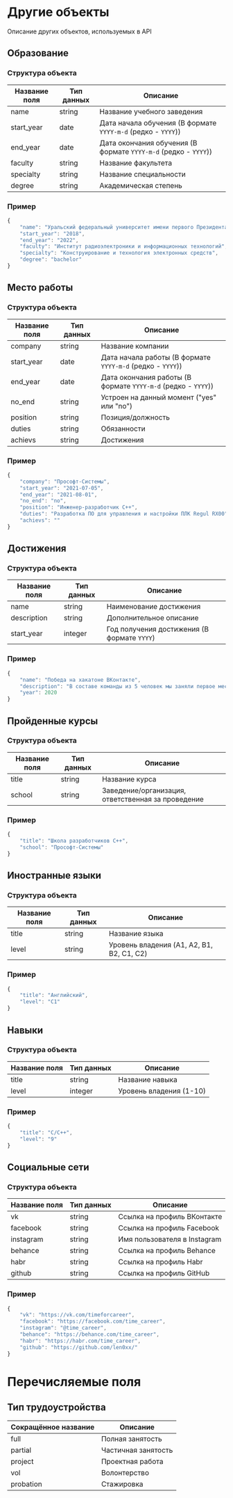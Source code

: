 # Другие объекты

Описание других объектов, используемых в API

## Образование

### Структура объекта

Название поля | Тип данных | Описание
------------ | ------------- | -------------
name | string | Название учебного заведения
start_year | date | Дата начала обучения (В формате `YYYY-m-d` (редко - `YYYY`))
end_year | date | Дата окончания обучения (В формате `YYYY-m-d` (редко - `YYYY`))
faculty | string | Название факультета
specialty | string | Название специальности
degree | string | Академическая степень

### Пример

```javascript
{
    "name": "Уральский федеральный университет имени первого Президента России Б.Н. Ельцина, Екатеринбург",
    "start_year": "2018",
    "end_year": "2022",
    "faculty": "Институт радиоэлектроники и информационных технологий",
    "specialty": "Конструирование и технология электронных средств",
    "degree": "bachelor"
}
```

## Место работы

### Структура объекта

Название поля | Тип данных | Описание
------------ | ------------- | -------------
company | string | Название компании
start_year | date | Дата начала работы (В формате `YYYY-m-d` (редко - `YYYY`))
end_year | date | Дата окончания работы (В формате `YYYY-m-d` (редко - `YYYY`))
no_end | string | Устроен на данный момент ("yes" или "no")
position | string | Позиция/должность
duties | string | Обязанности
achievs | string | Достижения

### Пример

```javascript
{
    "company": "Прософт-Системы",
    "start_year": "2021-07-05",
    "end_year": "2021-08-01",
    "no_end": "no",
    "position": "Инженер-разработчик C++",
    "duties": "Разработка ПО для управления и настройки ПЛК Regul RX00",
    "achievs": ""
}
```

## Достижения

### Структура объекта

Название поля | Тип данных | Описание
------------ | ------------- | -------------
name | string | Наименование достижения
description | string | Дополнительное описание
start_year | integer | Год получения достижения (В формате `YYYY`)

### Пример

```javascript
{
    "name": "Победа на хакатоне ВКонтакте",
    "description": "В составе команды из 5 человек мы заняли первое место на всероссийском онлайн-хакатоне 'Вездекод'",
    "year": 2020
}
```

## Пройденные курсы

### Структура объекта

Название поля | Тип данных | Описание
------------ | ------------- | -------------
title | string | Название курса
school | string | Заведение/организация, ответственная за проведение

### Пример

```javascript
{
    "title": "Школа разработчиков C++",
    "school": "Прософт-Системы"
}
```

## Иностранные языки

### Структура объекта

Название поля | Тип данных | Описание
------------ | ------------- | -------------
title | string | Название языка
level | string | Уровень владения (A1, A2, B1, B2, C1, C2)

### Пример

```javascript
{
    "title": "Английский",
    "level": "C1"
}
```

## Навыки

### Структура объекта

Название поля | Тип данных | Описание
------------ | ------------- | -------------
title | string | Название навыка
level | integer | Уровень владения (1-10)

### Пример

```javascript
{
    "title": "C/C++",
    "level": "9"
}
```

## Социальные сети

### Структура объекта

Название поля | Тип данных | Описание
------------ | ------------- | -------------
vk | string | Ссылка на профиль ВКонтакте
facebook | string | Ссылка на профиль Facebook
instagram | string | Имя пользователя в Instagram
behance | string | Ссылка на профиль Behance
habr | string | Ссылка на профиль Habr
github | string | Ссылка на профиль GitHub

### Пример

```javascript
{
    "vk": "https://vk.com/timeforcareer",
    "facebook": "https://facebook.com/time_career",
    "instagram": "@time_career",
    "behance": "https://behance.com/time_career",
    "habr": "https://habr.com/time_career",
    "github": "https://github.com/len0xx/"
}
```

# Перечисляемые поля

## Тип трудоустройства

Сокращённое название | Описание
------------ | -------------
full | Полная занятость
partial | Частичная занятость
project | Проектная работа
vol | Волонтерство
probation | Стажировка
